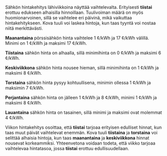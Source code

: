 Sähkön hintakehitys lähiviikkoina näyttää vaihtelevalta. Erityisesti **tiistai** erottuu edukseen alhaisilla hinnoillaan. Tuulivoiman määrä on myös huomionarvoinen, sillä se vaihtelee eri päivinä, mikä vaikuttaa hintakehitykseen. Kova tuuli voi laskea hintoja, kun taas tyyntä voi nostaa niitä merkittävästi.

**Maanantaina** pörssisähkön hinta vaihtelee 1 ¢/kWh ja 17 ¢/kWh välillä. Minimi on 1 ¢/kWh ja maksimi 17 ¢/kWh. 

**Tiistaina** sähkön hinta on alhaalla, sillä minimihinta on 0 ¢/kWh ja maksimi 6 ¢/kWh. 

**Keskiviikkona** sähkön hinta nousee hieman, sillä minimihinta on 1 ¢/kWh ja maksimi 8 ¢/kWh. 

**Torstaina** sähkön hinta pysyy kohtuullisena, minimin ollessa 1 ¢/kWh ja maksimin 7 ¢/kWh. 

**Perjantaina** sähkön hinta on jälleen 1 ¢/kWh ja 8 ¢/kWh, minimi 1 ¢/kWh ja maksimi 8 ¢/kWh. 

**Lauantaina** sähkön hinta on tasainen, sillä minimi ja maksimi ovat molemmat 4 ¢/kWh.

Viikon hintakehitys osoittaa, että **tiistai** tarjoaa erityisen edulliset hinnat, kun taas muut päivät vaihtelevat enemmän. Kova tuuli **tiistaina** ja **torstaina** voi selittää alhaisia hintoja, kun taas **maanantaina** ja **keskiviikkona** hinnat nousevat korkeammiksi. Yhteenvetona voidaan todeta, että viikko tarjoaa vaihtelevaa hintatasoa, jossa **tiistai** erottuu edullisuudellaan.